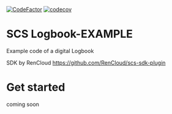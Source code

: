 [![CodeFactor](https://www.codefactor.io/repository/github/weaver1911/scs-logbook-example/badge)](https://www.codefactor.io/repository/github/weaver1911/scs-logbook-example)
[![codecov](https://codecov.io/gh/Weaver1911/SCS-Logbook-EXAMPLE/branch/master/graph/badge.svg?token=VBKV7GQ510)](https://codecov.io/gh/Weaver1911/SCS-Logbook-EXAMPLE)
# SCS Logbook-EXAMPLE
Example code of a digital Logbook

SDK by RenCloud
https://github.com/RenCloud/scs-sdk-plugin

# Get started
coming soon
